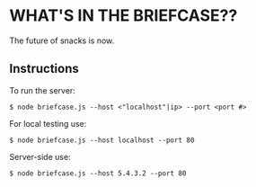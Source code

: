 # WHAT'S IN THE BRIEFCASE??

The future of snacks is now.

## Instructions
To run the server:
```
$ node briefcase.js --host <"localhost"|ip> --port <port #>
```

For local testing use:
```
$ node briefcase.js --host localhost --port 80
```

Server-side use:
```
$ node briefcase.js --host 5.4.3.2 --port 80
```
